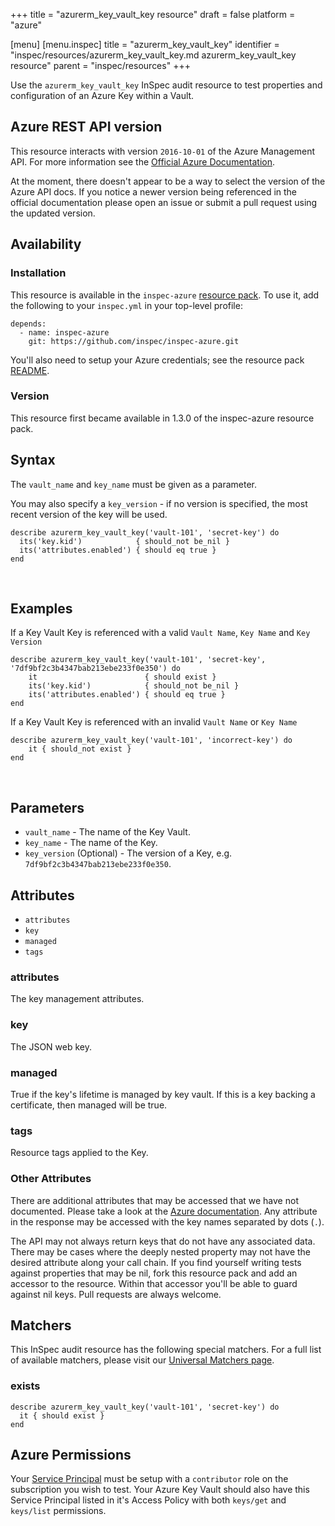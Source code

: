 +++
title = "azurerm_key_vault_key resource"
draft = false
platform = "azure"

[menu]
  [menu.inspec]
    title = "azurerm_key_vault_key"
    identifier = "inspec/resources/azurerm_key_vault_key.md azurerm_key_vault_key resource"
    parent = "inspec/resources"
+++


Use the `azurerm_key_vault_key` InSpec audit resource to test properties and configuration of
an Azure Key within a Vault.
<br />

## Azure REST API version

This resource interacts with version `2016-10-01` of the Azure Management API. For more
information see the [Official Azure Documentation](https://docs.microsoft.com/en-us/rest/api/keyvault/getkey/getkey).

At the moment, there doesn't appear to be a way to select the version of the
Azure API docs. If you notice a newer version being referenced in the official
documentation please open an issue or submit a pull request using the updated
version.

## Availability

### Installation

This resource is available in the `inspec-azure` [resource
pack](https://www.inspec.io/docs/reference/glossary/#resource-pack). To use it, add the
following to your `inspec.yml` in your top-level profile:

    depends:
      - name: inspec-azure
        git: https://github.com/inspec/inspec-azure.git

You'll also need to setup your Azure credentials; see the resource pack
[README](https://github.com/inspec/inspec-azure#inspec-for-azure).

### Version

This resource first became available in 1.3.0 of the inspec-azure resource pack.

## Syntax

The `vault_name` and `key_name` must be given as a parameter. 

You may also specify a `key_version` - if no version is specified, the most recent version of the key will be used.

    describe azurerm_key_vault_key('vault-101', 'secret-key') do
      its('key.kid')            { should_not be_nil }
      its('attributes.enabled') { should eq true }  
    end

<br />

## Examples

If a Key Vault Key is referenced with a valid `Vault Name`, `Key Name` and `Key Version`

    describe azurerm_key_vault_key('vault-101', 'secret-key', '7df9bf2c3b4347bab213ebe233f0e350') do
        it                        { should exist }
        its('key.kid')            { should_not be_nil }
        its('attributes.enabled') { should eq true }
    end

If a Key Vault Key is referenced with an invalid `Vault Name` or `Key Name`

    describe azurerm_key_vault_key('vault-101', 'incorrect-key') do
        it { should_not exist }
    end

<br />

## Parameters

  - `vault_name`  - The name of the Key Vault.
  - `key_name`    - The name of the Key.
  - `key_version` (Optional) - The version of a Key, e.g. `7df9bf2c3b4347bab213ebe233f0e350`.

## Attributes

 -   `attributes`
 -   `key`
 -   `managed`
 -   `tags`

### attributes
The key management attributes.

### key
The JSON web key.

### managed
True if the key's lifetime is managed by key vault. If this is a key backing a certificate, then managed will be true.

### tags
Resource tags applied to the Key.

### Other Attributes

There are additional attributes that may be accessed that we have not
documented. Please take a look at the [Azure documentation](##-Azure-REST-API-version).
Any attribute in the response may be accessed with the key names separated by
dots (`.`).

The API may not always return keys that do not have any associated data. There
may be cases where the deeply nested property may not have the desired
attribute along your call chain. If you find yourself writing tests against
properties that may be nil, fork this resource pack and add an accessor to the
resource. Within that accessor you'll be able to guard against nil keys. Pull
requests are always welcome.

## Matchers

This InSpec audit resource has the following special matchers. For a full list of
available matchers, please visit our [Universal Matchers
page](https://www.inspec.io/docs/reference/matchers/).

### exists

    describe azurerm_key_vault_key('vault-101', 'secret-key') do
      it { should exist }
    end

## Azure Permissions

Your [Service
Principal](https://docs.microsoft.com/en-us/azure/azure-resource-manager/resource-group-create-service-principal-portal)
must be setup with a `contributor` role on the subscription you wish to test.
Your Azure Key Vault should also have this Service Principal listed in it's Access Policy with both `keys/get` and `keys/list` permissions.
